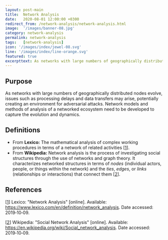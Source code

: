 ```yaml
---
layout: post-main
title:  Network Analysis
date:   2020-08-01 12:00:00 +0300
redirect_from: /network-analysis/network-analysis.html
image:  '/images/banner-08.jpg'
category: network-analysis
permalink: network-analysis
tags:   [network-analysis]
icon: '/images/index/jewel-08.svg'
line: '/images/index/line-orange.svg'
featured: true
excerpttext: As networks with large numbers of geographically distributed nodes evolve, issues such as processing delays and data transfers may arise, potentially creating an environment for adversarial attacks.
---
```


## Purpose

As networks with large numbers of geographically distributed nodes evolve, issues such as processing delays and data
transfers may
arise, potentially creating an environment for adversarial attacks. Network models and methods of analysis of a networked ecosystem
need to be developed to capture the evolution and dynamics.

## Definitions

- From **Lexico:** The mathematical analysis of complex working procedures in terms of a network of related activities [[1]].
- From **Wikipedia:**  Network analysis is the process of investigating social structures through the use of networks and
  graph theory. It characterizes networked structures in terms of *nodes* (individual actors, people, or things within
  the network) and the *ties*, *edges*, or *links* (relationships or interactions) that connect them [[2]].

## References


[[1]] Lexico: "Network Analysis" [online]. Available: <https://www.lexico.com/en/definition/network_analysis>.
Date accessed: 2019&#8209;10&#8209;09.

[1]: https://www.lexico.com/en/definition/network_analysis "Network Analysis"

[[2]] Wikipedia: "Social Network Analysis" [online]. Available: <https://en.wikipedia.org/wiki/Social_network_analysis>.
Date accessed: 2019&#8209;10&#8209;09.

[2]: https://en.wikipedia.org/wiki/Social_network_analysis "Social Network Analysis"
